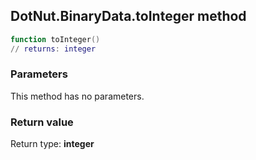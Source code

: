 ## DotNut.BinaryData.toInteger method


```lua
function toInteger()
// returns: integer
```


### Parameters

This method has no parameters.

### Return value

Return type: **integer**

